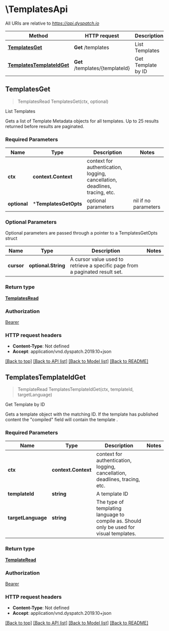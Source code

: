 # \TemplatesApi

All URIs are relative to *https://api.dyspatch.io*

Method | HTTP request | Description
------------- | ------------- | -------------
[**TemplatesGet**](TemplatesApi.md#TemplatesGet) | **Get** /templates | List Templates
[**TemplatesTemplateIdGet**](TemplatesApi.md#TemplatesTemplateIdGet) | **Get** /templates/{templateId} | Get Template by ID



## TemplatesGet

> TemplatesRead TemplatesGet(ctx, optional)

List Templates

Gets a list of Template Metadata objects for all templates. Up to 25 results returned before results are paginated.

### Required Parameters


Name | Type | Description  | Notes
------------- | ------------- | ------------- | -------------
**ctx** | **context.Context** | context for authentication, logging, cancellation, deadlines, tracing, etc.
 **optional** | ***TemplatesGetOpts** | optional parameters | nil if no parameters

### Optional Parameters

Optional parameters are passed through a pointer to a TemplatesGetOpts struct


Name | Type | Description  | Notes
------------- | ------------- | ------------- | -------------
 **cursor** | **optional.String**| A cursor value used to retrieve a specific page from a paginated result set. | 

### Return type

[**TemplatesRead**](TemplatesRead.md)

### Authorization

[Bearer](../README.md#Bearer)

### HTTP request headers

- **Content-Type**: Not defined
- **Accept**: application/vnd.dyspatch.2019.10+json

[[Back to top]](#) [[Back to API list]](../README.md#documentation-for-api-endpoints)
[[Back to Model list]](../README.md#documentation-for-models)
[[Back to README]](../README.md)


## TemplatesTemplateIdGet

> TemplateRead TemplatesTemplateIdGet(ctx, templateId, targetLanguage)

Get Template by ID

Gets a template object with the matching ID. If the template has published content the \"compiled\" field will contain the template .

### Required Parameters


Name | Type | Description  | Notes
------------- | ------------- | ------------- | -------------
**ctx** | **context.Context** | context for authentication, logging, cancellation, deadlines, tracing, etc.
**templateId** | **string**| A template ID | 
**targetLanguage** | **string**| The type of templating language to compile as. Should only be used for visual templates. | 

### Return type

[**TemplateRead**](TemplateRead.md)

### Authorization

[Bearer](../README.md#Bearer)

### HTTP request headers

- **Content-Type**: Not defined
- **Accept**: application/vnd.dyspatch.2019.10+json

[[Back to top]](#) [[Back to API list]](../README.md#documentation-for-api-endpoints)
[[Back to Model list]](../README.md#documentation-for-models)
[[Back to README]](../README.md)

